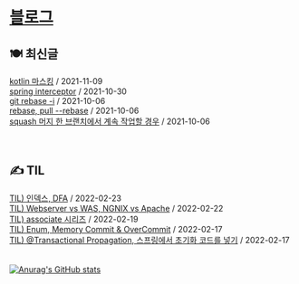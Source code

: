 
# [블로그](https://alkhwa-113.tistory.com/)
##  🍽 최신글
[kotlin 마스킹](https://alkhwa-113.tistory.com/entry/kotlin-%EB%A7%88%EC%8A%A4%ED%82%B9) / 2021-11-09</br>[spring interceptor](https://alkhwa-113.tistory.com/entry/spring-interceptor) / 2021-10-30</br>[git rebase -i](https://alkhwa-113.tistory.com/entry/git-rebase-i) / 2021-10-06</br>[rebase, pull --rebase](https://alkhwa-113.tistory.com/entry/rebase-pull-rebase) / 2021-10-06</br>[squash 머지 한 브랜치에서 계속 작업할 경우](https://alkhwa-113.tistory.com/entry/squash-%EB%A8%B8%EC%A7%80-%ED%95%9C-%EB%B8%8C%EB%9E%9C%EC%B9%98%EC%97%90%EC%84%9C-%EA%B3%84%EC%86%8D-%EC%9E%91%EC%97%85%ED%95%A0-%EA%B2%BD%EC%9A%B0) / 2021-10-06</br>
<br>
<br>
##  ✍️ TIL
[TIL) 인덱스, DFA](https://alkhwa-113.tistory.com/entry/TIL-%EC%9D%B8%EB%8D%B1%EC%8A%A4-DFA) / 2022-02-23</br>[TIL) Webserver vs WAS, NGNIX vs Apache](https://alkhwa-113.tistory.com/entry/TIL-Webserver-vs-WAS-NGNIX-vs-Apache) / 2022-02-22</br>[TIL) associate 시리즈](https://alkhwa-113.tistory.com/entry/TIL-associate-%EC%8B%9C%EB%A6%AC%EC%A6%88) / 2022-02-19</br>[TIL) Enum, Memory Commit & OverCommit](https://alkhwa-113.tistory.com/entry/TIL-Enum-Memory-Commit-OverCommit) / 2022-02-17</br>[TIL) @Transactional Propagation, 스프링에서 초기화 코드를 넣기](https://alkhwa-113.tistory.com/entry/TIL-Transactional-Propagation-%EC%8A%A4%ED%94%84%EB%A7%81%EC%97%90%EC%84%9C-%EC%B4%88%EA%B8%B0%ED%99%94-%EC%BD%94%EB%93%9C%EB%A5%BC-%EB%84%A3%EA%B8%B0) / 2022-02-17</br>
<br>
<br>
[![Anurag's GitHub stats](https://github-readme-stats.vercel.app/api?username=cmg1411&theme=synthwave&show_icons=true&count_private=true)](https://github.com/anuraghazra/github-readme-stats)
